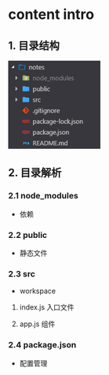 # content intro

## 1. 目录结构

![content](./img/content.png)

## 2. 目录解析

### 2.1 node_modules

- 依赖

### 2.2 public

- 静态文件

### 2.3 src

- workspace

1. index.js 入口文件

2. app.js  组件

### 2.4 package.json

- 配置管理